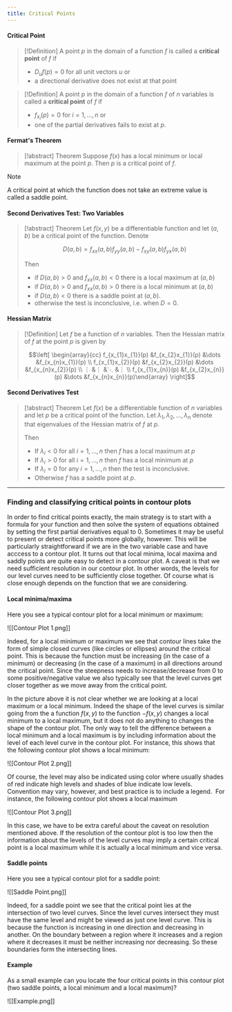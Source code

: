 ```yaml
---
title: Critical Points
---
```


#### Critical Point
>[!Definition]
>A point $p$ in the domain of a function $f$ is called a **critical point** of $f$ if
>
>- $D_{u}f(p)=0$ for all unit vectors $u$ or
>- a directional derivative does not exist at that point

>[!Definition]
>A point $p$ in the domain of a function $f$ of $n$ variables is called a **critical point** of $f$ if
>
>- $f_{x_{i}}(p)=0$ for $i=1,\dots,n$ or
>- one of the partial derivatives fails to exist at $p$.

#### Fermat's Theorem
>[!abstract] Theorem
>Suppose $f(x)$ has a local minimum or local maximum at the point $p$. Then $p$ is a critical point of $f$.

> [!note]
>A critical point at which the function does not take an extreme value is called a saddle point.

#### Second Derivatives Test: Two Variables
>[!abstract] Theorem
>Let $f(x,y)$ be a differentiable function and let $(a,b)$ be a critical point of the function. Denote
>
>$$D(a,b)=f_{xx}(a,b)f_{yy}(a,b)-f_{xy}(a,b)f_{yx}(a,b)$$
>
>Then
>
>- if $D(a,b) > 0$ and $f_{xx}(a,b)<0$ there is a local maximum at $(a,b)$
>- if $D(a,b)>0$ and $f_{xx}(a,b)>0$ there is a local minimum at $(a,b)$
>- if $D(a,b)<0$ there is a saddle point at $(a,b)$.
>- otherwise the test is inconclusive, i.e. when $D=0$.

#### Hessian Matrix
>[!Definition]
>Let $f$ be a function of $n$ variables. Then the Hessian matrix of $f$ at the point $p$ is given by
>
>$$\left[ \begin{array}{cc} f_{x_{1}x_{1}}(p) &f_{x_{2}x_{1}}(p) &\dots &f_{x_{n}x_{1}}(p) \\ f_{x_{1}x_{2}}(p) &f_{x_{2}x_{2}}(p) &\dots &f_{x_{n}x_{2}}(p) \\ ⋮ &⋮ &⋱ &⋮ \\ f_{x_{1}x_{n}}(p) &f_{x_{2}x_{n}}(p) &\dots &f_{x_{n}x_{n}}(p)\end{array} \right]$$

#### Second Derivatives Test
>[!abstract] Theorem
>Let $f(x)$ be a differentiable function of $n$ variables and let $p$ be a critical point of the function. Let $\lambda_{1},\lambda_{2},\dots,\lambda_{n}$ denote that eigenvalues of the Hessian matrix of $f$ at $p$.
>
>Then
>
>- If $\lambda_{i}<0$ for all $i=1,\dots,n$ then $f$ has a local maximum at $p$
>- If $\lambda_{i}>0$ for all $i=1,\dots,n$ then $f$ has a local minimum at $p$
>- If $\lambda_{i}=0$ for any $i=1,\dots,n$ then the test is inconclusive.
>- Otherwise $f$ has a saddle point at $p$.

---
### **Finding and classifying critical points in contour plots**
In order to find critical points exactly, the main strategy is to start with a formula for your function and then solve the system of equations obtained by setting the first partial derivatives equal to $0$. Sometimes it may be useful to present or detect critical points more globally, however. This will be particularly straightforward if we are in the two variable case and have acccess to a contour plot. It turns out that local minima, local maxima and saddly points are quite easy to detect in a contour plot. A caveat is that we need sufficient resolution in our contour plot. In other words, the levels for our level curves need to be sufficiently close together. Of course what is close enough depends on the function that we are considering.
#### Local minima/maxima
Here you see a typical contour plot for a local minimum or maximum:

![[Contour Plot 1.png]]

Indeed, for a local minimum or maximum we see that contour lines take the form of simple closed curves (like circles or ellipses) around the critical point. This is because the function must be increasing (in the case of a minimum) or decreasing (in the case of a maximum) in all directions around the critical point. Since the steepness needs to increase/decrease from $0$ to some positive/negative value we also typically see that the level curves get closer together as we move away from the critical point.

In the picture above it is not clear whether we are looking at a local maximum or a local minimum. Indeed the shape of the level curves is similar going from the a function $f(x,y)$ to the function $-f(x,y)$ changes a local minimum to a local maximum, but it does not do anything to changes the shape of the contour plot. The only way to tell the difference between a local minimum and a local maximum is by including information about the level of each level curve in the contour plot. For instance, this shows that the following contour plot shows a local minimum:

![[Contour Plot 2.png]]

Of course, the level may also be indicated using color where usually shades of red indicate high levels and shades of blue indicate low levels. Convention may vary, however, and best practice is to include a legend.  For instance, the following contour plot shows a local maximum

![[Contour Plot 3.png]]

In this case, we have to be extra careful about the caveat on resolution mentioned above. If the resolution of the contour plot is too low then the information about the levels of the level curves may imply a certain critical point is a local maximum while it is actually a local minimum and vice versa.

#### Saddle points
Here you see a typical contour plot for a saddle point:

![[Saddle Point.png]]

Indeed, for a saddle point we see that the critical point lies at the intersection of two level curves. Since the level curves intersect they must have the same level and might be viewed as just one level curve. This is because the function is increasing in one direction and decreasing in another. On the boundary between a region where it increases and a region where it decreases it must be neither increasing nor decreasing. So these boundaries form the intersecting lines. 
#### Example
As a small example can you locate the four critical points in this contour plot (two saddle points, a local minimum and a local maximum)?

![[Example.png]]
